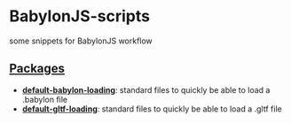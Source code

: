 # BabylonJS-scripts
some snippets for BabylonJS workflow

## [Packages](https://github.com/Vinc3r/BabylonJS-scripts/tree/master/packages)

- [**default-babylon-loading**](https://github.com/Vinc3r/BabylonJS-scripts/tree/master/packages/default-babylon-loading): standard files to quickly be able to load a .babylon file
- [**default-gltf-loading**](https://github.com/Vinc3r/BabylonJS-scripts/tree/master/packages/default-gltf-loading): standard files to quickly be able to load a .gltf file
